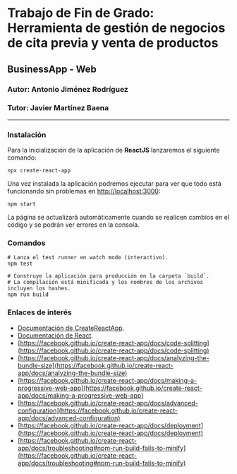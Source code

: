 # Trabajo de Fin de Grado: Herramienta de gestión de negocios de cita previa y venta de productos

## BusinessApp - Web

### Autor: Antonio Jiménez Rodríguez
### Tutor: Javier Martínez Baena

---

### Instalación
Para la inicialización de la aplicación de **ReactJS** lanzaremos el siguiente comando:

```shell
npx create-react-app
```

Una vez instalada la aplicación podremos ejecutar para ver que todo está funcionando sin problemas en
[http://localhost:3000](http://localhost:3000):

```shell
npm start
```

La página se actualizará automáticamente cuando se realicen cambios en el código y se podrán ver errores en la consola.

### Comandos

```shell
# Lanza el test runner en watch mode (interactivo).
npm test

# Construye la aplicación para producción en la carpeta `build`.
# La compilación está minificada y los nombres de los archivos incluyen los hashes.
npm run build
```

### Enlaces de interés

- [Documentación de CreateReactApp](https://facebook.github.io/create-react-app/docs/getting-started).
- [Documentación de React](https://reactjs.org/).
- [https://facebook.github.io/create-react-app/docs/code-splitting](https://facebook.github.io/create-react-app/docs/code-splitting)
- [https://facebook.github.io/create-react-app/docs/analyzing-the-bundle-size](https://facebook.github.io/create-react-app/docs/analyzing-the-bundle-size)
- [https://facebook.github.io/create-react-app/docs/making-a-progressive-web-app](https://facebook.github.io/create-react-app/docs/making-a-progressive-web-app)
- [https://facebook.github.io/create-react-app/docs/advanced-configuration](https://facebook.github.io/create-react-app/docs/advanced-configuration)
- [https://facebook.github.io/create-react-app/docs/deployment](https://facebook.github.io/create-react-app/docs/deployment)
- [https://facebook.github.io/create-react-app/docs/troubleshooting#npm-run-build-fails-to-minify](https://facebook.github.io/create-react-app/docs/troubleshooting#npm-run-build-fails-to-minify)
